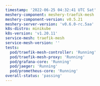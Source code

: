```yaml
---
timestamp: '2022-06-25 04:32:41 UTC Sat'
meshery-component: meshery-traefik-mesh
meshery-component-version: v0.5.21
meshery-server-version: 'v0.6.0-rc.5aa'
k8s-distro: minikube
k8s-version: 'v1.20.11'
service-mesh: traefik-mesh
service-mesh-version: ''
tests:
  pod/traefik-mesh-controller: 'Running'
  pod/traefik-mesh-proxy: 'Running'
  pod/grafana-core: 'Running'
  pod/jaeger: 'Running'
  pod/prometheus-core: 'Running'
overall-status: 'passing'
---
```

